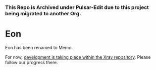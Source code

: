 ### This Repo is Archived under Pulsar-Edit due to this project being migrated to another Org.

# Eon

Eon has been renamed to Memo.

For now, [development is taking place within the Xray repository](https://github.com/atom/xray/). Please follow our progress there.
